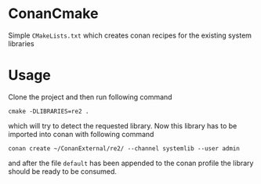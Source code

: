 # ConanCmake

Simple `CMakeLists.txt` which creates conan recipes for the existing system libraries

# Usage

Clone the project and then run following command 
```
cmake -DLIBRARIES=re2 .
```
which will try to detect the requested library.
Now this library has to be imported into conan with following command
```
conan create ~/ConanExternal/re2/ --channel systemlib --user admin
```
and after the file `default` has been appended to the conan profile
the library should be ready to be consumed.

